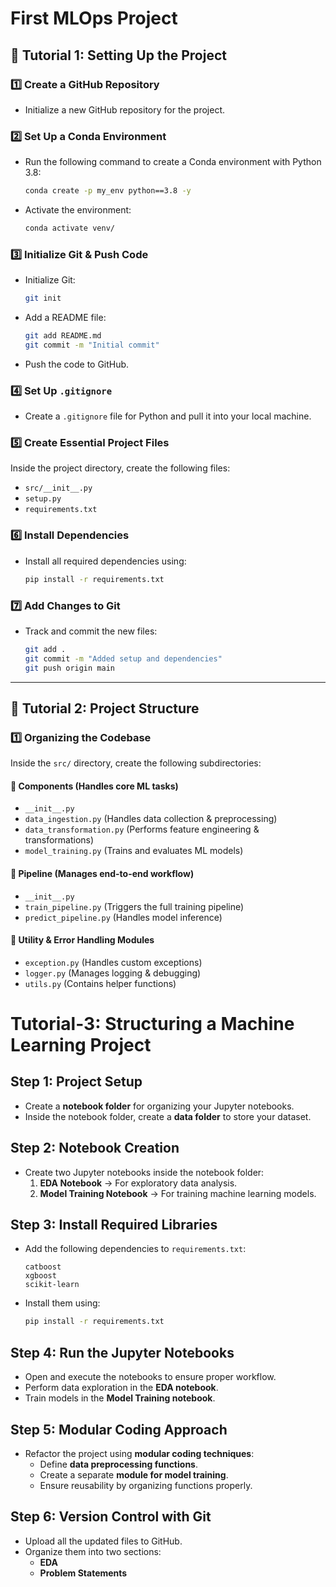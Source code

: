 # **First MLOps Project**  

## **📌 Tutorial 1: Setting Up the Project**  

### **1️⃣ Create a GitHub Repository**  
- Initialize a new GitHub repository for the project.  

### **2️⃣ Set Up a Conda Environment**  
- Run the following command to create a Conda environment with Python 3.8:  
  ```bash
  conda create -p my_env python==3.8 -y
  ```
- Activate the environment:  
  ```bash
  conda activate venv/
  ```

### **3️⃣ Initialize Git & Push Code**  
- Initialize Git:  
  ```bash
  git init
  ```  
- Add a README file:  
  ```bash
  git add README.md
  git commit -m "Initial commit"
  ```  
- Push the code to GitHub.  

### **4️⃣ Set Up `.gitignore`**  
- Create a `.gitignore` file for Python and pull it into your local machine.  

### **5️⃣ Create Essential Project Files**  
Inside the project directory, create the following files:  
- `src/__init__.py`  
- `setup.py`  
- `requirements.txt`  

### **6️⃣ Install Dependencies**  
- Install all required dependencies using:  
  ```bash
  pip install -r requirements.txt
  ```  

### **7️⃣ Add Changes to Git**  
- Track and commit the new files:  
  ```bash
  git add .
  git commit -m "Added setup and dependencies"
  git push origin main
  ```

---

## **📌 Tutorial 2: Project Structure**  

### **1️⃣ Organizing the Codebase**  
Inside the `src/` directory, create the following subdirectories:  

#### **🔹 Components (Handles core ML tasks)**  
- `__init__.py`  
- `data_ingestion.py` (Handles data collection & preprocessing)  
- `data_transformation.py` (Performs feature engineering & transformations)  
- `model_training.py` (Trains and evaluates ML models)  

#### **🔹 Pipeline (Manages end-to-end workflow)**  
- `__init__.py`  
- `train_pipeline.py` (Triggers the full training pipeline)  
- `predict_pipeline.py` (Handles model inference)  

#### **🔹 Utility & Error Handling Modules**  
- `exception.py` (Handles custom exceptions)  
- `logger.py` (Manages logging & debugging)  
- `utils.py` (Contains helper functions)  

# **Tutorial-3: Structuring a Machine Learning Project**

## **Step 1: Project Setup**
- Create a **notebook folder** for organizing your Jupyter notebooks.
- Inside the notebook folder, create a **data folder** to store your dataset.

## **Step 2: Notebook Creation**
- Create two Jupyter notebooks inside the notebook folder:
  1. **EDA Notebook** → For exploratory data analysis.
  2. **Model Training Notebook** → For training machine learning models.

## **Step 3: Install Required Libraries**
- Add the following dependencies to `requirements.txt`:
  ```
  catboost  
  xgboost  
  scikit-learn  
  ```
- Install them using:
  ```bash
  pip install -r requirements.txt
  ```

## **Step 4: Run the Jupyter Notebooks**
- Open and execute the notebooks to ensure proper workflow.
- Perform data exploration in the **EDA notebook**.
- Train models in the **Model Training notebook**.

## **Step 5: Modular Coding Approach**
- Refactor the project using **modular coding techniques**:
  - Define **data preprocessing functions**.
  - Create a separate **module for model training**.
  - Ensure reusability by organizing functions properly.

## **Step 6: Version Control with Git**
- Upload all the updated files to GitHub.
- Organize them into two sections:
  - **EDA**
  - **Problem Statements**



